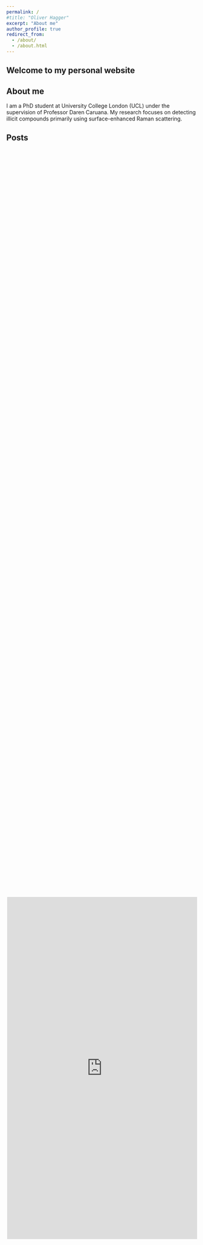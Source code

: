 ```yaml
---
permalink: /
#title: "Oliver Hagger"
excerpt: "About me"
author_profile: true
redirect_from: 
  - /about/
  - /about.html
---
```


<!-- Google tag (gtag.js) -->
<script async src="https://www.googletagmanager.com/gtag/js?id=G-WR1GZF8FM6"></script>
<script>
  window.dataLayer = window.dataLayer || [];
  function gtag(){dataLayer.push(arguments);}
  gtag('js', new Date());

  gtag('config', 'G-WR1GZF8FM6');
</script>



Welcome to my personal website
------

About me
------
I am a PhD student at University College London (UCL) under the supervision of Professor Daren Caruana. My research focuses on detecting illicit compounds primarily using surface-enhanced Raman scattering. 




Posts
------

<br>
<div style="display: flex; justify-content: center; align-items: center; height: 120vh;">
  <iframe style="margin: 0 auto; display: block;" src="https://www.linkedin.com/embed/feed/update/urn:li:share:7084460895115833346" height="900" width="500" frameborder="0" allowfullscreen="" title="Embedded post"></iframe>
</div>
<br>

<div style="display: flex; justify-content: center; align-items: center; height: 120vh;">
  <iframe style="margin: 0 auto; display: block;" src="https://www.linkedin.com/embed/feed/update/urn:li:share:7069588614602510336" height="900" width="500" frameborder="0" allowfullscreen="" title="Embedded post"></iframe>
</div>
<br>

<div style="display: flex; justify-content: center; align-items: center; height: 120vh;">
  <iframe style="margin: 0 auto; display: block;" src="https://www.linkedin.com/embed/feed/update/urn:li:share:7059209412615229440" height="900" width="500" frameborder="0" allowfullscreen="" title="Embedded post"></iframe>
</div>
<br>
<div style="display: flex; justify-content: center; align-items: center; height: 120vh;">
  <iframe style="margin: 0 auto; display: block;" src="https://www.linkedin.com/embed/feed/update/urn:li:activity:7011689248927932416" height="900" width="500" frameborder="0" allowfullscreen="" title="Embedded post"></iframe>
</div>
<br>






<div style="display: flex; justify-content: center; align-items: center;">
  <blockquote class="twitter-tweet"><p lang="en" dir="ltr">Hello everyone. I am a first year PhD student at UCL, researching SERS sensing using plasma jets, looking to network and connect with fellow chemists around the world! <a href="https://twitter.com/hashtag/chemtwitter?src=hash&amp;ref_src=twsrc%5Etfw">#chemtwitter</a> <a href="https://twitter.com/hashtag/academicchatter?src=hash&amp;ref_src=twsrc%5Etfw">#academicchatter</a> <a href="https://twitter.com/hashtag/RealTimeChem?src=hash&amp;ref_src=twsrc%5Etfw">#RealTimeChem</a></p>&mdash; Ollie Hagger (@olliechem) <a href="https://twitter.com/olliechem/status/1447940362962718723?ref_src=twsrc%5Etfw">October 12, 2021</a></blockquote>
</div>
<script async src="https://platform.twitter.com/widgets.js" charset="utf-8"></script>
